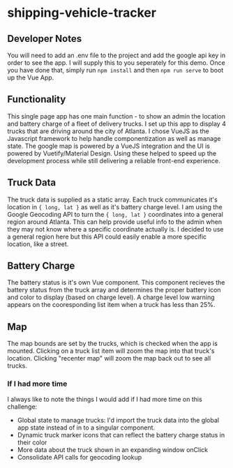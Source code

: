 # shipping-vehicle-tracker

## Developer Notes

You will need to add an .env file to the project and add the google api key in order to see the app. I will supply this to you seperately for this demo. Once you have done that, simply run `npm install` and then `npm run serve` to boot up the Vue App.

## Functionality

This single page app has one main function - to show an admin the location and battery charge of a fleet of delivery trucks. I set up this app to display 4 trucks that are driving around the city of Atlanta. I chose VueJS as the Javascript framework to help handle componentization as well as manage state. The google map is powered by a VueJS integration and the UI is powered by Vuetify/Material Design. Using these helped to speed up the development process while still delivering a reliable front-end experience.

## Truck Data

The truck data is supplied as a static array. Each truck communicates it's location in `{ long, lat }` as well as it's battery charge level. I am using the Google Geocoding API to turn the `{ long, lat }` coordinates into a general region around Atlanta. This can help provide useful info to the admin when they may not know where a specific coordinate actually is. I decided to use a general region here but this API could easily enable a more specific location, like a street.

## Battery Charge

The battery status is it's own Vue component. This component recieves the battery status from the truck array and determines the proper battery icon and color to display (based on charge level). A charge level low warning appears on the cooresponding list item when a truck has less than 25%.

## Map

The map bounds are set by the trucks, which is checked when the app is mounted. Clicking on a truck list item will zoom the map into that truck's location. Clicking "recenter map" will zoom the map back out to see all trucks.

### If I had more time

I always like to note the things I would add if I had more time on this challenge:

- Global state to manage trucks: I'd import the truck data into the global app state instead of in to a singular component.
- Dynamic truck marker icons that can reflect the battery charge status in their color
- More data about the truck shown in an expanding window onClick
- Consolidate API calls for geocoding lookup
